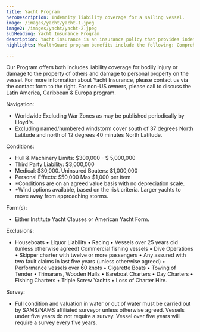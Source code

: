 ```yaml
---
title: Yacht Program
heroDescription: Indemnity liability coverage for a sailing vessel.
image: /images/yacht/yacht-1.jpeg
image2: /images/yacht/yacht-2.jpeg
subHeading: Yacht Insurance Program
description: Yacht insurance is an insurance policy that provides indemnity liability coverage for a sailing vessel.
highlights: WealthGuard program benefits include the following: Comprehensive coverage for both private owners and commercial marine business. WealthGuard Specialist Underwriting unit can provide flexible options that are competitively priced. WealthGuard offers consistent and responsive service. Worldwide coverage options available upon request.

---
```


<!-- Markdown generator - https://jaspervdj.be/lorem-markdownum/ -->

Our Program offers both includes liability coverage for bodily injury or damage to the property of others and damage to personal property on the vessel. For more information about Yacht Insurance, please contact us via the contact form to the right. For non-US owners, please call to discuss the Latin America, Caribbean & Europa program.

Navigation:
- Worldwide Excluding War Zones as may be published periodically by Lloyd's.
- Excluding named/numbered windstorm cover south of 37 degrees North Latitude and north of 12 degrees 40 minutes North Latitude.

Conditions:
- Hull & Machinery Limits: $300,000 - $ 5,000,000
- Third Party Liability: $3,000,000
- Medical: $30,000. Uninsured Boaters: $1,000,000
- Personal Effects: $50,000  Max $1,000 per item
- *Conditions are on an agreed value basis with no depreciation scale.
- *Wind options available, based on the risk criteria.  Larger yachts to move away from approaching storms.

Form(s): 
- Either Institute Yacht Clauses or American Yacht Form.

Exclusions:
- Houseboats • Liquor Liability • Racing • Vessels over 25 years old (unless otherwise agreed) Commercial fishing vessels • Dive Operations • Skipper charter with twelve or more passengers • Any assured with two fault claims in last five years (unless otherwise agreed) • Performance vessels over 60 knots • Cigarette Boats • Towing of Tender • Trimarans, Wooden Hulls • Bareboat Charters • Day Charters • Fishing Charters • Triple Screw Yachts • Loss of Charter Hire.

Survey:
- Full condition and valuation in water or out of water must be carried out by SAMS/NAMS affiliated surveyor unless otherwise agreed. Vessels under five years do not require a survey. Vessel over five years will require a survey every five years.


